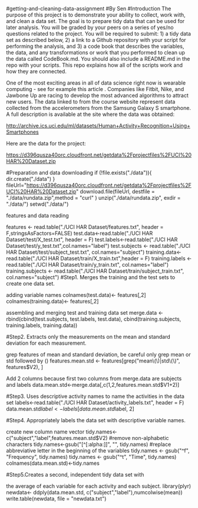#getting-and-cleaning-data-assignment
#By Sen 
#Introduction
The purpose of this project is to demonstrate your ability to collect, work with, and clean a data set. The goal is to prepare tidy data that can be used for later analysis. You will be graded by your peers on a series of yes/no questions related to the project. You will be required to submit: 1) a tidy data set as described below, 2) a link to a Github repository with your script for performing the analysis, and 3) a code book that describes the variables, the data, and any transformations or work that you performed to clean up the data called CodeBook.md. You should also include a README.md in the repo with your scripts. This repo explains how all of the scripts work and how they are connected.

One of the most exciting areas in all of data science right now is wearable computing - see for example this article . Companies like Fitbit, Nike, and Jawbone Up are racing to develop the most advanced algorithms to attract new users. The data linked to from the course website represent data collected from the accelerometers from the Samsung Galaxy S smartphone. A full description is available at the site where the data was obtained:

http://archive.ics.uci.edu/ml/datasets/Human+Activity+Recognition+Using+Smartphones

Here are the data for the project:

https://d396qusza40orc.cloudfront.net/getdata%2Fprojectfiles%2FUCI%20HAR%20Dataset.zip

#Preparation and data downloading
if (!file.exists("./data")){
        dir.create("./data")
}
fileUrl="https://d396qusza40orc.cloudfront.net/getdata%2Fprojectfiles%2FUCI%20HAR%20Dataset.zip"
download.file(fileUrl, destfile = "./data/rundata.zip",method = "curl" )
unzip("./data/rundata.zip", exdir = "./data/")
setwd("./data/")

features and data reading

features <- read.table("./UCI HAR Dataset/features.txt", header = F,stringsAsFactors=FALSE)
test.data<-read.table("./UCI HAR Dataset/test/X_test.txt", header = F)
test.labels<-read.table("./UCI HAR Dataset/test/y_test.txt",col.names="label")
test.subjects <- read.table("./UCI HAR Dataset/test/subject_test.txt", col.names="subject")
training.data<-read.table("./UCI HAR Dataset/train/X_train.txt",header = F)
training.labels <- read.table("./UCI HAR Dataset/train/y_train.txt", col.names="label")
training.subjects <- read.table("./UCI HAR Dataset/train/subject_train.txt", col.names="subject")
#Step1. Merges the training and the test sets to create one data set.

adding variable names
colnames(test.data)<- features[,2]
colnames(training.data)<- features[,2]

assembling and merging test and training data set
merge.data <- rbind(cbind(test.subjects, test.labels, test.data),
              cbind(training.subjects, training.labels, training.data))

#Step2. Extracts only the measurements on the mean and standard deviation for each measurement.

grep features of mean and standard deviation, be careful only grep mean or std followed by ()
features.mean.std <- features[grep("mean\\(\\)|std\\(\\)", features$V2), ]

Add 2 columns because first two columns from merge.data are subjects and labels 
data.mean.std<-merge.data[,c(1,2,features.mean.std$V1+2)]

#Step3. Uses descriptive activity names to name the activities in the data set
labels<-read.table("./UCI HAR Dataset/activity_labels.txt", header = F)
data.mean.std$label<-labels[data.mean.std$label, 2]

#Step4. Appropriately labels the data set with descriptive variable names.

create new column name vector
tidy.names<-c("subject","label",features.mean.std$V2)
#remove non-alphabetic characters
tidy.names<-gsub("[^[:alpha:]]", "", tidy.names)
#replace abbreviative letter in the beginning of the variables 
tidy.names <- gsub("^f", "Frequency", tidy.names)
tidy.names <- gsub("^t", "Time", tidy.names)
colnames(data.mean.std)<-tidy.names

#Step5.Creates a second, independent tidy data set with 

the average of each variable for each activity and each subject.
library(plyr)
newdata<- ddply(data.mean.std, c("subject","label"),numcolwise(mean))
write.table(newdata, file = "newdata.txt")
